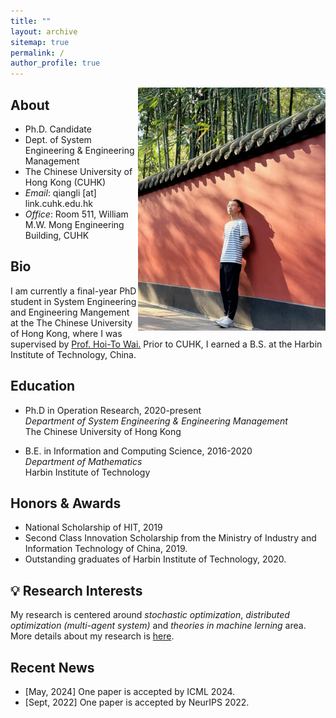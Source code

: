 ```yaml
---
title: ""
layout: archive
sitemap: true
permalink: /
author_profile: true
---
```


<img src="/assets/images/qiang_avator.jpeg" width="300px" alt="Qiang Li" align="right" />

## About

- Ph.D. Candidate
- Dept. of System Engineering & Engineering Management
- The Chinese University of Hong Kong (CUHK)
- *Email*: qiangli [at] link.cuhk.edu.hk
- *Office*: Room 511, William M.W. Mong Engineering Building, CUHK

## Bio

I am currently a final-year PhD student in System Engineering and Engineering Mangement at the The Chinese University of Hong Kong, where I was supervised by [Prof. Hoi-To Wai.](https://www1.se.cuhk.edu.hk/~htwai/) Prior to CUHK, I earned a B.S. at the Harbin Institute of Technology, China. 

## Education

- Ph.D in Operation Research, 2020-present \
  *Department of System Engineering & Engineering Management* \
  The Chinese University of Hong Kong

- B.E. in Information and Computing Science, 2016-2020 \
  *Department of Mathematics* \
  Harbin Institute of Technology

## Honors & Awards
- National Scholarship of HIT, 2019
- Second Class Innovation Scholarship from the Ministry of Industry and Information Technology of China, 2019.
- Outstanding graduates of Harbin Institute of Technology, 2020.


## :bulb: Research Interests 
My research is centered around *stochastic optimization*, *distributed optimization (multi-agent system)* and *theories in machine lerning* area. More details about my research is [here](/research/).

## Recent News
- [May, 2024] One paper is accepted by ICML 2024.
- [Sept, 2022] One paper is accepted by NeurIPS 2022.
